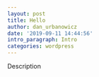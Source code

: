 ```yaml
---
layout: post
title: Hello
author: dan_urbanowicz
date: '2019-09-11 14:44:56'
intro_paragraph: Intro
categories: wordpress
---
```

Description
